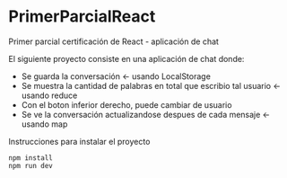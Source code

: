 # PrimerParcialReact
Primer parcial certificación de React - aplicación de chat

El siguiente proyecto consiste en una aplicación de chat donde:
* Se guarda la conversación <- usando LocalStorage
* Se muestra la cantidad de palabras en total que escribio tal usuario <- usando reduce
* Con el boton inferior derecho, puede cambiar de usuario
* Se ve la conversación actualizandose despues de cada mensaje <- usando map

Instrucciones para instalar el proyecto
```
npm install
npm run dev

```
